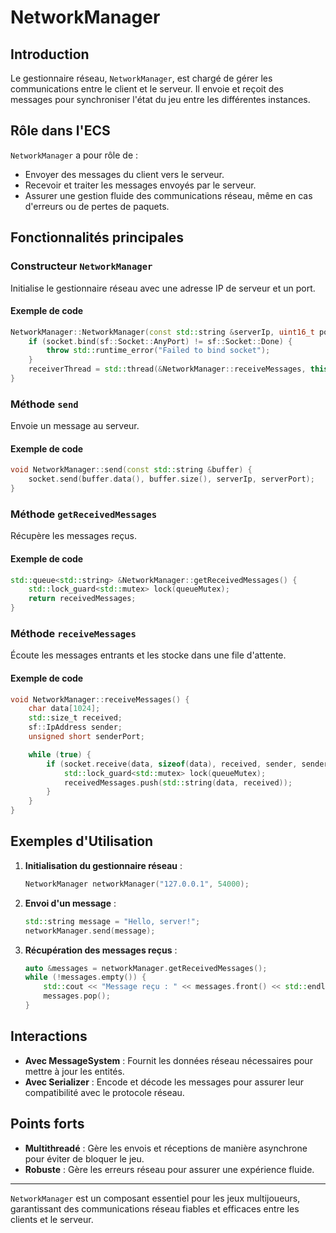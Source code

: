 # NetworkManager

## Introduction

Le gestionnaire réseau, `NetworkManager`, est chargé de gérer les communications entre le client et le serveur. Il envoie et reçoit des messages pour synchroniser l'état du jeu entre les différentes instances.

## Rôle dans l'ECS

`NetworkManager` a pour rôle de :

- Envoyer des messages du client vers le serveur.
- Recevoir et traiter les messages envoyés par le serveur.
- Assurer une gestion fluide des communications réseau, même en cas d'erreurs ou de pertes de paquets.

## Fonctionnalités principales

### Constructeur `NetworkManager`

Initialise le gestionnaire réseau avec une adresse IP de serveur et un port.

#### Exemple de code

```cpp
NetworkManager::NetworkManager(const std::string &serverIp, uint16_t port) : serverIp(serverIp), serverPort(port) {
    if (socket.bind(sf::Socket::AnyPort) != sf::Socket::Done) {
        throw std::runtime_error("Failed to bind socket");
    }
    receiverThread = std::thread(&NetworkManager::receiveMessages, this);
}
```

### Méthode `send`

Envoie un message au serveur.

#### Exemple de code

```cpp
void NetworkManager::send(const std::string &buffer) {
    socket.send(buffer.data(), buffer.size(), serverIp, serverPort);
}
```

### Méthode `getReceivedMessages`

Récupère les messages reçus.

#### Exemple de code

```cpp
std::queue<std::string> &NetworkManager::getReceivedMessages() {
    std::lock_guard<std::mutex> lock(queueMutex);
    return receivedMessages;
}
```

### Méthode `receiveMessages`

Écoute les messages entrants et les stocke dans une file d'attente.

#### Exemple de code

```cpp
void NetworkManager::receiveMessages() {
    char data[1024];
    std::size_t received;
    sf::IpAddress sender;
    unsigned short senderPort;

    while (true) {
        if (socket.receive(data, sizeof(data), received, sender, senderPort) == sf::Socket::Done) {
            std::lock_guard<std::mutex> lock(queueMutex);
            receivedMessages.push(std::string(data, received));
        }
    }
}
```

## Exemples d'Utilisation

1. **Initialisation du gestionnaire réseau** :
   ```cpp
   NetworkManager networkManager("127.0.0.1", 54000);
   ```

2. **Envoi d'un message** :
   ```cpp
   std::string message = "Hello, server!";
   networkManager.send(message);
   ```

3. **Récupération des messages reçus** :
   ```cpp
   auto &messages = networkManager.getReceivedMessages();
   while (!messages.empty()) {
       std::cout << "Message reçu : " << messages.front() << std::endl;
       messages.pop();
   }
   ```

## Interactions

- **Avec MessageSystem** : Fournit les données réseau nécessaires pour mettre à jour les entités.
- **Avec Serializer** : Encode et décode les messages pour assurer leur compatibilité avec le protocole réseau.

## Points forts

- **Multithreadé** : Gère les envois et réceptions de manière asynchrone pour éviter de bloquer le jeu.
- **Robuste** : Gère les erreurs réseau pour assurer une expérience fluide.

---

`NetworkManager` est un composant essentiel pour les jeux multijoueurs, garantissant des communications réseau fiables et efficaces entre les clients et le serveur.

